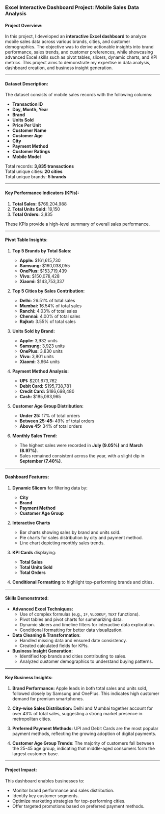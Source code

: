 ### Excel Interactive Dashboard Project: Mobile Sales Data Analysis

#### **Project Overview:**
In this project, I developed an **interactive Excel dashboard** to analyze mobile sales data across various brands, cities, and customer demographics. The objective was to derive actionable insights into brand performance, sales trends, and customer preferences, while showcasing advanced Excel skills such as pivot tables, slicers, dynamic charts, and KPI metrics. This project aims to demonstrate my expertise in data analysis, dashboard creation, and business insight generation.

---

#### **Dataset Description:**
The dataset consists of mobile sales records with the following columns:
- **Transaction ID**
- **Day, Month, Year**
- **Brand**
- **Units Sold**
- **Price Per Unit**
- **Customer Name**
- **Customer Age**
- **City**
- **Payment Method**
- **Customer Ratings**
- **Mobile Model**

Total records: **3,835 transactions**  
Total unique cities: **20 cities**  
Total unique brands: **5 brands**

---

#### **Key Performance Indicators (KPIs):**
1. **Total Sales:** $769,204,988
2. **Total Units Sold:** 19,150
3. **Total Orders:** 3,835

These KPIs provide a high-level summary of overall sales performance.

---

#### **Pivot Table Insights:**
1. **Top 5 Brands by Total Sales:**
   - **Apple:** $161,615,730
   - **Samsung:** $160,038,055
   - **OnePlus:** $153,719,439
   - **Vivo:** $150,078,428
   - **Xiaomi:** $143,753,337

2. **Top 5 Cities by Sales Contribution:**
   - **Delhi:** 26.51% of total sales
   - **Mumbai:** 16.54% of total sales
   - **Ranchi:** 4.03% of total sales
   - **Chennai:** 4.00% of total sales
   - **Rajkot:** 3.55% of total sales

3. **Units Sold by Brand:**
   - **Apple:** 3,932 units
   - **Samsung:** 3,923 units
   - **OnePlus:** 3,830 units
   - **Vivo:** 3,801 units
   - **Xiaomi:** 3,664 units

4. **Payment Method Analysis:**
   - **UPI:** $201,673,762
   - **Debit Card:** $195,738,781
   - **Credit Card:** $186,698,480
   - **Cash:** $185,093,965

5. **Customer Age Group Distribution:**
   - **Under 25:** 17% of total orders
   - **Between 25-45:** 49% of total orders
   - **Above 45:** 34% of total orders

6. **Monthly Sales Trend:**
   - The highest sales were recorded in **July (9.05%)** and **March (8.97%)**.
   - Sales remained consistent across the year, with a slight dip in **September (7.40%)**.

---

#### **Dashboard Features:**
1. **Dynamic Slicers** for filtering data by:
   - **City**
   - **Brand**
   - **Payment Method**
   - **Customer Age Group**

2. **Interactive Charts**
   - Bar charts showing sales by brand and units sold.
   - Pie charts for sales distribution by city and payment method.
   - Line chart depicting monthly sales trends.

3. **KPI Cards** displaying:
   - **Total Sales**
   - **Total Units Sold**
   - **Total Orders**

4. **Conditional Formatting** to highlight top-performing brands and cities.

---

#### **Skills Demonstrated:**
- **Advanced Excel Techniques:**
  - Use of complex formulas (e.g., `IF`, `VLOOKUP`, `TEXT` functions).
  - Pivot tables and pivot charts for summarizing data.
  - Dynamic slicers and timeline filters for interactive data exploration.
  - Conditional formatting for better data visualization.
- **Data Cleaning & Transformation:**
  - Handled missing data and ensured date consistency.
  - Created calculated fields for KPIs.
- **Business Insight Generation:**
  - Identified top brands and cities contributing to sales.
  - Analyzed customer demographics to understand buying patterns.

---

#### **Key Business Insights:**
1. **Brand Performance:**
   Apple leads in both total sales and units sold, followed closely by Samsung and OnePlus. This indicates high customer demand for premium smartphones.

2. **City-wise Sales Distribution:**
   Delhi and Mumbai together account for over 43% of total sales, suggesting a strong market presence in metropolitan cities.

3. **Preferred Payment Methods:**
   UPI and Debit Cards are the most popular payment methods, reflecting the growing adoption of digital payments.

4. **Customer Age Group Trends:**
   The majority of customers fall between the 25-45 age group, indicating that middle-aged consumers form the largest customer base.

---

#### **Project Impact:**
This dashboard enables businesses to:
- Monitor brand performance and sales distribution.
- Identify key customer segments.
- Optimize marketing strategies for top-performing cities.
- Offer targeted promotions based on preferred payment methods.
